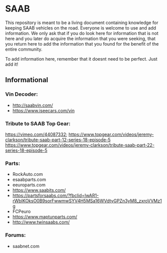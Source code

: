 # SAAB

This repository is meant to be a living document containing knowledge for keeping SAAB vehicles on the road.  Everyone is welcome to use and add information.  We only ask that if you do look here for information that is not here and you later do acquire the information that you were seeking, that you return here to add the information that you found for the benefit of the entire community.

To add information here, remember that it doesnt need to be perfect.  Just add it!

## Informational
### Vin Decoder:
 - http://saabvin.com/
 - https://www.iseecars.com/vin

### Tribute to SAAB Top Gear:
https://vimeo.com/44087332; 
https://www.topgear.com/videos/jeremy-clarkson/tribute-saab-part-12-series-18-episode-5
https://www.topgear.com/videos/jeremy-clarkson/tribute-saab-part-22-series-18-episode-5

### Parts:
 - RockAuto.com
 - esaabparts.com
 - eeuroparts.com
 - https://www.saabits.com/
 - https://partsforsaabs.com/?fbclid=IwAR1-rWbIKOksO0B9sorFwwmwSYV4H5MSa16WVdtyGPZn3yM8_zxroVVMz1g
 - FCPeuro
 - https://www.maptunparts.com/
 - http://www.twinsaabs.com/

### Forums:
 - saabnet.com
